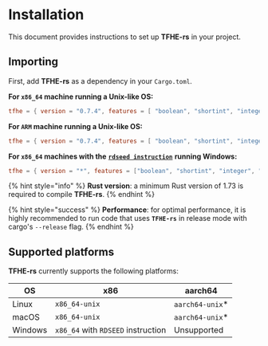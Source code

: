 # Installation

This document provides instructions to set up **TFHE-rs** in your project.

## Importing

First, add **TFHE-rs** as a dependency in your `Cargo.toml`.

**For `x86_64` machine running a Unix-like OS:**

```toml
tfhe = { version = "0.7.4", features = [ "boolean", "shortint", "integer", "x86_64-unix" ] }
```

**For `ARM` machine running a Unix-like OS:**

```toml
tfhe = { version = "0.7.4", features = [ "boolean", "shortint", "integer", "aarch64-unix" ] }
```

**For `x86_64` machines with the** [**`rdseed instruction`**](https://en.wikipedia.org/wiki/RDRAND) **running Windows:**

```toml
tfhe = { version = "*", features = ["boolean", "shortint", "integer", "x86_64"] }
```

{% hint style="info" %}
**Rust version**: a minimum Rust version of 1.73 is required to compile **TFHE-rs**.
{% endhint %}

{% hint style="success" %}
**Performance**: for optimal performance, it is highly recommended to run code that uses **`TFHE-rs`** in release mode with cargo's `--release` flag.
{% endhint %}

## Supported platforms

**TFHE-rs** currently supports the following platforms:

| OS      | x86                                | aarch64          |
| ------- | ---------------------------------- | ---------------- |
| Linux   | `x86_64-unix`                      | `aarch64-unix`\* |
| macOS   | `x86_64-unix`                      | `aarch64-unix`\* |
| Windows | `x86_64` with `RDSEED` instruction | Unsupported      |
